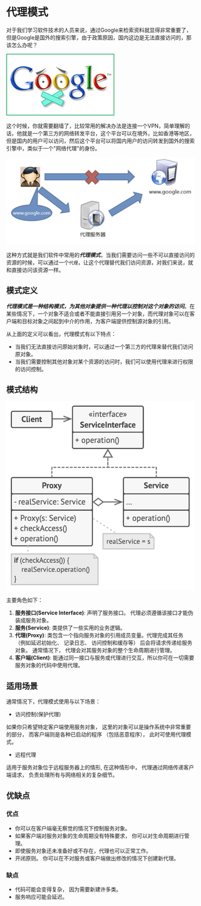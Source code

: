 # 代理模式

对于我们学习软件技术的人员来说，通过Google来检索资料就显得非常重要了，但是Google是国外的搜索引擎，由于政策原因，国内这边是无法直接访问的，那该怎么办呢？

![google-china](../../../resources/images/google-china.png)

这个时候，你就需要翻墙了，比较常用的解决办法是连接一个VPN，简单理解的话，他就是一个第三方的网络转发平台，这个平台可以在境外，比如香港等地区，但是国内的用户可以访问，然后这个平台可以将国内用户的访问转发到国外的搜索引擎中，类似于一个"网络代理"的身份。

![network-proxy](../../../resources/images/network-proxy.png)

这种方式就是我们软件中常用的***代理模式***，当我们需要访问一些不可以直接访问的资源的时候，可以通过一个`代理`，让这个代理替代我们访问资源，对我们来说，就和直接访问该资源一样。

## 模式定义

***代理模式是一种结构模式，为其他对象提供一种代理以控制对这个对象的访问***。在某些情况下，一个对象不适合或者不能直接引用另一个对象，而代理对象可以在客户端和目标对象之间起到中介的作用，为客户端提供控制源对象的引用。

从上面的定义可以看出，代理模式有以下特点：
* 当我们无法直接访问原始对象时，可以通过一个第三方的代理来替代我们访问原对象。
* 当我们需要控制其他对象对某个资源的访问时，我们可以使用代理来进行权限的访问控制。

## 模式结构

![proxy-constructor](../../../resources/images/proxy-structure.png)

主要角色如下：
1. **服务接口(Service Interface)**: 声明了服务接口。 代理必须遵循该接口才能伪装成服务对象。
2. **服务(Service)**: 类提供了一些实用的业务逻辑。
3. **代理(Proxy)**: 类包含一个指向服务对象的引用成员变量。代理完成其任务 （例如延迟初始化、 记录日志、 访问控制和缓存等） 后会将请求传递给服务对象。 通常情况下， 代理会对其服务对象的整个生命周期进行管理。
4. **客户端(Client)**: 能通过同一接口与服务或代理进行交互，所以你可在一切需要服务对象的代码中使用代理。

## 适用场景

通常情况下，代理模式使用与以下场景：

*  访问控制(保护代理)
   
如果你只希望特定客户端使用服务对象， 这里的对象可以是操作系统中非常重要的部分， 而客户端则是各种已启动的程序 （包括恶意程序）， 此时可使用代理模式。

* 远程代理
  
适用于服务对象位于远程服务器上的情形, 在这种情形中， 代理通过网络传递客户端请求， 负责处理所有与网络相关的复杂细节。

## 优缺点

### 优点

* 你可以在客户端毫无察觉的情况下控制服务对象。
* 如果客户端对服务对象的生命周期没有特殊要求， 你可以对生命周期进行管理。
* 即使服务对象还未准备好或不存在，代理也可以正常工作。
* 开闭原则。 你可以在不对服务或客户端做出修改的情况下创建新代理。

### 缺点

* 代码可能会变得复杂， 因为需要新建许多类。
* 服务响应可能会延迟。